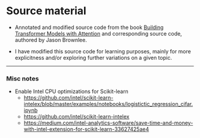 # Source material

* Annotated and modified source code from the book [Building Transformer Models with Attention](https://machinelearningmastery.com/transformer-models-with-attention/) and corresponding source code, authored by Jason Brownlee.

* I have modified this source code for learning purposes, mainly for more explicitness and/or exploring further variations on a given topic.

---

### Misc notes

* Enable Intel CPU optimizations for Scikit-learn
	- https://github.com/intel/scikit-learn-intelex/blob/master/examples/notebooks/logistictic_regression_cifar.ipynb
	- https://github.com/intel/scikit-learn-intelex
	- https://medium.com/intel-analytics-software/save-time-and-money-with-intel-extension-for-scikit-learn-33627425ae4